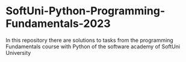 # SoftUni-Python-Programming-Fundamentals-2023
In this repository there are solutions to tasks from the programming Fundamentals course with Python of the software academy of SoftUni University

